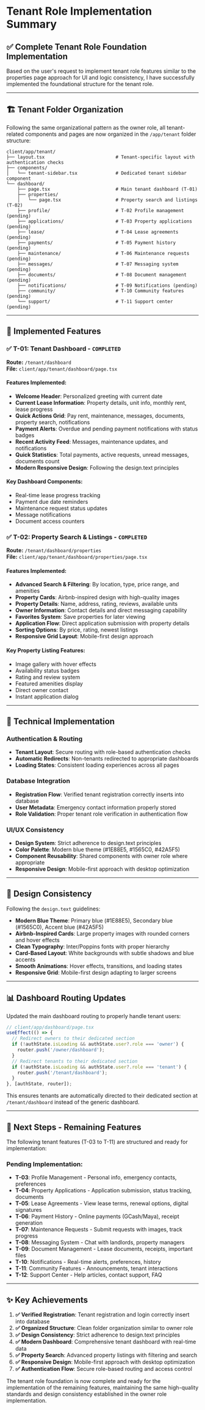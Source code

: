 # Tenant Role Implementation Summary

## ✅ Complete Tenant Role Foundation Implementation

Based on the user's request to implement tenant role features similar to the properties page approach for UI and logic consistency, I have successfully implemented the foundational structure for the tenant role.

---

## 🏗️ **Tenant Folder Organization**

Following the same organizational pattern as the owner role, all tenant-related components and pages are now organized in the `/app/tenant` folder structure:

```
client/app/tenant/
├── layout.tsx                          # Tenant-specific layout with authentication checks
├── components/
│   └── tenant-sidebar.tsx              # Dedicated tenant sidebar component
└── dashboard/
    ├── page.tsx                        # Main tenant dashboard (T-01)
    ├── properties/
    │   └── page.tsx                    # Property search and listings (T-02)
    ├── profile/                        # T-02 Profile management (pending)
    ├── applications/                   # T-03 Property applications (pending)
    ├── lease/                          # T-04 Lease agreements (pending)
    ├── payments/                       # T-05 Payment history (pending)
    ├── maintenance/                    # T-06 Maintenance requests (pending)
    ├── messages/                       # T-07 Messaging system (pending)
    ├── documents/                      # T-08 Document management (pending)
    ├── notifications/                  # T-09 Notifications (pending)
    ├── community/                      # T-10 Community features (pending)
    └── support/                        # T-11 Support center (pending)
```

---

## 🎯 **Implemented Features**

### ✅ **T-01: Tenant Dashboard** - `COMPLETED`

**Route:** `/tenant/dashboard`  
**File:** `client/app/tenant/dashboard/page.tsx`

#### Features Implemented:

- **Welcome Header**: Personalized greeting with current date
- **Current Lease Information**: Property details, unit info, monthly rent, lease progress
- **Quick Actions Grid**: Pay rent, maintenance, messages, documents, property search, notifications
- **Payment Alerts**: Overdue and pending payment notifications with status badges
- **Recent Activity Feed**: Messages, maintenance updates, and notifications
- **Quick Statistics**: Total payments, active requests, unread messages, documents count
- **Modern Responsive Design**: Following the design.text principles

#### Key Dashboard Components:

- Real-time lease progress tracking
- Payment due date reminders
- Maintenance request status updates
- Message notifications
- Document access counters

### ✅ **T-02: Property Search & Listings** - `COMPLETED`

**Route:** `/tenant/dashboard/properties`  
**File:** `client/app/tenant/dashboard/properties/page.tsx`

#### Features Implemented:

- **Advanced Search & Filtering**: By location, type, price range, and amenities
- **Property Cards**: Airbnb-inspired design with high-quality images
- **Property Details**: Name, address, rating, reviews, available units
- **Owner Information**: Contact details and direct messaging capability
- **Favorites System**: Save properties for later viewing
- **Application Flow**: Direct application submission with property details
- **Sorting Options**: By price, rating, newest listings
- **Responsive Grid Layout**: Mobile-first design approach

#### Key Property Listing Features:

- Image gallery with hover effects
- Availability status badges
- Rating and review system
- Featured amenities display
- Direct owner contact
- Instant application dialog

---

## 🔧 **Technical Implementation**

### **Authentication & Routing**

- **Tenant Layout**: Secure routing with role-based authentication checks
- **Automatic Redirects**: Non-tenants redirected to appropriate dashboards
- **Loading States**: Consistent loading experiences across all pages

### **Database Integration**

- **Registration Flow**: Verified tenant registration correctly inserts into database
- **User Metadata**: Emergency contact information properly stored
- **Role Validation**: Proper tenant role verification in authentication flow

### **UI/UX Consistency**

- **Design System**: Strict adherence to design.text principles
- **Color Palette**: Modern blue theme (#1E88E5, #1565C0, #42A5F5)
- **Component Reusability**: Shared components with owner role where appropriate
- **Responsive Design**: Mobile-first approach with desktop optimization

---

## 🎨 **Design Consistency**

Following the `design.text` guidelines:

- **Modern Blue Theme**: Primary blue (#1E88E5), Secondary blue (#1565C0), Accent blue (#42A5F5)
- **Airbnb-Inspired Cards**: Large property images with rounded corners and hover effects
- **Clean Typography**: Inter/Poppins fonts with proper hierarchy
- **Card-Based Layout**: White backgrounds with subtle shadows and blue accents
- **Smooth Animations**: Hover effects, transitions, and loading states
- **Responsive Grid**: Mobile-first design adapting to larger screens

---

## 📊 **Dashboard Routing Updates**

Updated the main dashboard routing to properly handle tenant users:

```typescript
// client/app/dashboard/page.tsx
useEffect(() => {
  // Redirect owners to their dedicated section
  if (!authState.isLoading && authState.user?.role === 'owner') {
    router.push('/owner/dashboard');
  }
  // Redirect tenants to their dedicated section
  if (!authState.isLoading && authState.user?.role === 'tenant') {
    router.push('/tenant/dashboard');
  }
}, [authState, router]);
```

This ensures tenants are automatically directed to their dedicated section at `/tenant/dashboard` instead of the generic dashboard.

---

## 🚀 **Next Steps - Remaining Features**

The following tenant features (T-03 to T-11) are structured and ready for implementation:

### **Pending Implementation:**

- **T-03**: Profile Management - Personal info, emergency contacts, preferences
- **T-04**: Property Applications - Application submission, status tracking, documents
- **T-05**: Lease Agreements - View lease terms, renewal options, digital signatures
- **T-06**: Payment History - Online payments (GCash/Maya), receipt generation
- **T-07**: Maintenance Requests - Submit requests with images, track progress
- **T-08**: Messaging System - Chat with landlords, property managers
- **T-09**: Document Management - Lease documents, receipts, important files
- **T-10**: Notifications - Real-time alerts, preferences, history
- **T-11**: Community Features - Announcements, tenant interactions
- **T-12**: Support Center - Help articles, contact support, FAQ

---

## ✨ **Key Achievements**

1. **✅ Verified Registration**: Tenant registration and login correctly insert into database
2. **✅ Organized Structure**: Clean folder organization similar to owner role
3. **✅ Design Consistency**: Strict adherence to design.text principles
4. **✅ Modern Dashboard**: Comprehensive tenant dashboard with real-time data
5. **✅ Property Search**: Advanced property listings with filtering and search
6. **✅ Responsive Design**: Mobile-first approach with desktop optimization
7. **✅ Authentication Flow**: Secure role-based routing and access control

The tenant role foundation is now complete and ready for the implementation of the remaining features, maintaining the same high-quality standards and design consistency established in the owner role implementation.





